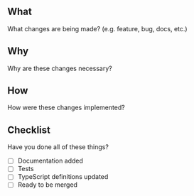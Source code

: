 
## What

What changes are being made? (e.g. feature, bug, docs, etc.)

## Why

Why are these changes necessary?

## How

How were these changes implemented?

## Checklist

Have you done all of these things?

<!-- add "N/A" to the end of each line that's irrelevant to your changes -->
<!-- to check an item, place an "x" in the box like so: "- [x] Documentation" -->

- [ ] Documentation added
- [ ] Tests
- [ ] TypeScript definitions updated
- [ ] Ready to be merged
